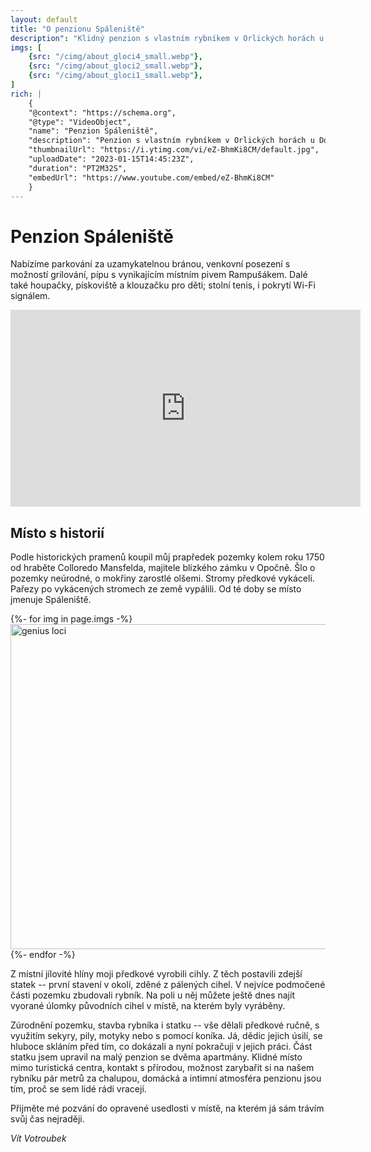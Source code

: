 ```yaml
---
layout: default
title: "O penzionu Spáleniště"
description": "Klidný penzion s vlastním rybníkem v Orlických horách u Dobrušky. Dva apartmány i maringotka pro rybáře, venkovní posezení s grilem, parkování za uzamykatelnou bránou, pípa s místním Rampušákem, houpačky, stolní tenis a Wi-Fi. Historické kořeny sahají až do roku 1750, kdy zde předkové zúrodnili mokřiny a postavili statek. Klidné prostředí a kontakt s přírodou – ideální místo pro odpočinek."
imgs: [
    {src: "/cimg/about_gloci4_small.webp"},
    {src: "/cimg/about_gloci2_small.webp"},
    {src: "/cimg/about_gloci1_small.webp"},
]
rich: |
    {
    "@context": "https://schema.org",
    "@type": "VideoObject",
    "name": "Penzion Spáleniště",
    "description": "Penzion s vlastním rybníkem v Orlických horách u Dobrušky.  Více informací na www.penzionspaleniste.cz",
    "thumbnailUrl": "https://i.ytimg.com/vi/eZ-BhmKi8CM/default.jpg",
    "uploadDate": "2023-01-15T14:45:23Z",
    "duration": "PT2M32S",
    "embedUrl": "https://www.youtube.com/embed/eZ-BhmKi8CM"
    }
---
```


# Penzion Spáleniště

Nabízíme parkování za uzamykatelnou bránou, venkovní posezení s možností grilování, pípu s vynikajícím místním pivem Rampušákem. Dalé také houpačky, pískoviště a klouzačku pro děti; stolní tenis, i pokrytí Wi-Fi signálem.

<iframe width="560" height="315" src="https://www.youtube.com/embed/eZ-BhmKi8CM" title="Penzion Spáleniště" frameborder="0" allow="accelerometer; autoplay; clipboard-write; encrypted-media; gyroscope; picture-in-picture; web-share" allowfullscreen></iframe>

## Místo s historií
Podle historických pramenů koupil můj prapředek pozemky kolem roku 1750 od hraběte Colloredo Mansfelda, majitele blízkého zámku v Opočně. Šlo o pozemky neúrodné, o mokřiny zarostlé olšemi. Stromy předkové vykáceli. Pařezy po vykácených stromech ze země vypálili. Od té doby se místo jmenuje Spáleniště.

<div class="owl-carousel-wrapper">
    <div class="owl-carousel owl-theme">
    {%- for img in page.imgs -%}
        <div><img class="carousel-img" alt="genius loci" src="{{ site.asset_server }}{{ img.src }}" height="520"/></div>
    {%- endfor -%}
    </div>
</div>

Z místní jílovité hlíny moji předkové vyrobili cihly. Z těch postavili zdejší statek -- první stavení v okolí, zděné z pálených cihel. V nejvíce podmočené části pozemku zbudovali rybník. Na poli u něj můžete ještě dnes najít vyorané úlomky původních cihel v místě, na kterém byly vyráběny.

Zúrodnění pozemku, stavba rybníka i statku -- vše dělali předkové ručně, s využitím sekyry, pily, motyky nebo s pomocí koníka. Já, dědic jejich úsilí, se hluboce skláním před tím, co dokázali a nyní pokračuji v jejich práci. Část statku jsem upravil na malý penzion se dvěma apartmány. Klidné místo mimo turistická centra, kontakt s přírodou, možnost zarybařit si na našem rybníku pár metrů za chalupou, domácká a intimní atmosféra penzionu jsou tím, proč se sem lidé rádi vracejí.

Přijměte mé pozvání do opravené usedlosti v místě, na kterém já sám trávím svůj čas nejraději.

*Vít Votroubek*